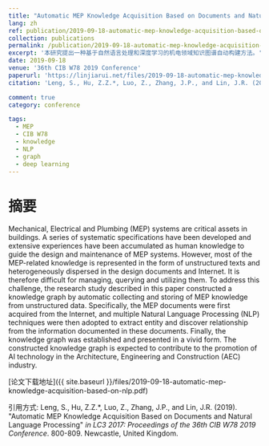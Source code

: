 ```yaml
---
title: "Automatic MEP Knowledge Acquisition Based on Documents and Natural Language Processing"
lang: zh
ref: publication/2019-09-18-automatic-mep-knowledge-acquisition-based-on-nlp
collection: publications
permalink: /publication/2019-09-18-automatic-mep-knowledge-acquisition-based-on-nlp
excerpt: '本研究提出一种基于自然语言处理和深度学习的机电领域知识图谱自动构建方法。'
date: 2019-09-18
venue: '36th CIB W78 2019 Conference'
paperurl: 'https://linjiarui.net/files/2019-09-18-automatic-mep-knowledge-acquisition-based-on-nlp.pdf'
citation: 'Leng, S., Hu, Z.Z.*, Luo, Z., Zhang, J.P., and Lin, J.R. (2019). &quot;Automatic MEP Knowledge Acquisition Based on Documents and Natural Language Processing&quot; <i>in Proceedings of the 36th CIB W78 2019 Conference</i>. 800-809. Newcastle, United Kingdom.'

comment: true
category: conference

tags: 
  - MEP
  - CIB W78
  - knowledge
  - NLP
  - graph
  - deep learning
---
```



摘要
====

Mechanical, Electrical and Plumbing (MEP) systems are critical assets in buildings. A series of systematic specifications have been developed and extensive experiences have been accumulated as human knowledge to guide the design and maintenance of MEP systems. However, most of the MEP-related knowledge is represented in the form of unstructured texts and heterogeneously dispersed in the design documents and Internet. It is therefore difficult for managing, querying and utilizing them. To address this challenge, the research study described in this paper constructed a knowledge graph by automatic collecting and storing of MEP knowledge from unstructured data. Specifically, the MEP documents were first acquired from the Internet, and multiple Natural Language Processing (NLP) techniques were then adopted to extract entity and discover relationship from the information documented in these documents. Finally, the knowledge graph was established and presented in a vivid form. The constructed knowledge graph is expected to contribute to the promotion of AI technology in the Architecture, Engineering and Construction (AEC) industry.


[论文下载地址]({{ site.baseurl }}/files/2019-09-18-automatic-mep-knowledge-acquisition-based-on-nlp.pdf)

引用方式: Leng, S., Hu, Z.Z.*, Luo, Z., Zhang, J.P., and Lin, J.R. (2019). &quot;Automatic MEP Knowledge Acquisition Based on Documents and Natural Language Processing&quot; <i>in LC3 2017: Proceedings of the 36th CIB W78 2019 Conference</i>. 800-809. Newcastle, United Kingdom.